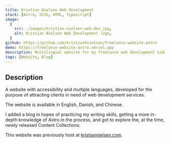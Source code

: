 ```yaml
---
title: Kristian Nielsen Web Development
stack: [Astro, SCSS, HTML, Typescript]
image:
  {
    src: ./images/kristian-nielsen-web-dev.jpg,
    alt: Kristian Nielsen Web Development logo,
  }
github: https://github.com/kristianhnielsen/freelance-website-astro
demo: https://freelance-website-astro.vercel.app
description: Multilingual website for my freelance web development side-hustle.
tags: [Website, Blog]
---
```


## Description

A website with accessibility and multiple languages, developed for the purpose of attracting clients in need of web development services.

The website is available in English, Danish, and Chinese.

I added a blog in hopes of practicing my writing skills, getting a more in-depth knowledge of Astro in the process, and got to explore the, at the time, newly released Content Collections.

This website was previously host at <a href="https://kristiannielsen.com">kristiannielsen.com</a>.
